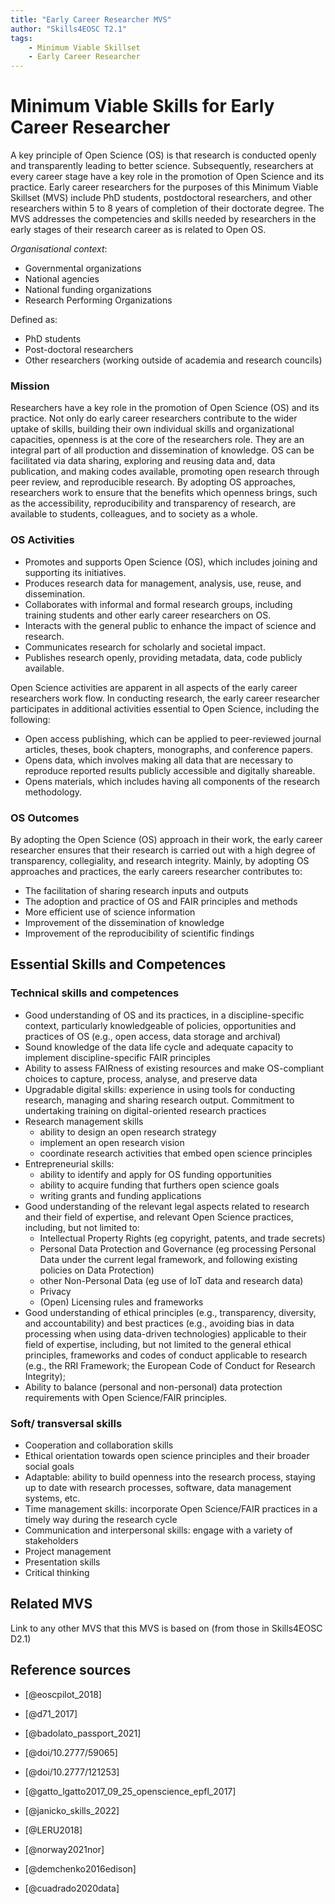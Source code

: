```yaml
---
title: "Early Career Researcher MVS"
author: "Skills4EOSC T2.1"
tags: 
    - Minimum Viable Skillset
    - Early Career Researcher
---
```


# Minimum Viable Skills for **Early Career Researcher**

A key principle of Open Science (OS) is that research is conducted openly and transparently leading to better science. Subsequently, researchers at every career stage have a key role in the promotion of Open Science and its practice. Early career researchers for the purposes of this Minimum Viable Skillset (MVS) include PhD students, postdoctoral researchers, and other researchers within 5 to 8 years of completion of their doctorate degree. The MVS addresses the competencies and skills needed by researchers in the early stages of their research career as is related to Open OS.

*Organisational context*:
- Governmental organizations
- National agencies
- National funding organizations
- Research Performing Organizations

Defined as:
- PhD students
- Post-doctoral researchers
- Other researchers (working outside of academia and research councils)

### Mission
Researchers have a key role in the promotion of Open Science (OS) and its practice. Not only do early career researchers contribute to the wider uptake of skills, building their own individual skills and organizational capacities, openness is at the core of the researchers role.  They are an integral part  of all production and dissemination of knowledge. OS can be facilitated via data sharing, exploring and reusing data and, data publication, and making codes available, promoting open research through peer review, and reproducible research. By adopting  OS  approaches, researchers work to ensure that the  benefits which openness brings, such as the accessibility,  reproducibility and transparency of research, are available to  students, colleagues, and to society as a whole.

### OS Activities 

- Promotes and supports Open Science (OS), which includes joining and supporting its initiatives. 
- Produces research data for management, analysis, use, reuse, and dissemination.
- Collaborates with informal and formal research groups, including training students and other early career researchers on OS.
- Interacts with the general public to enhance the impact of science and research.
- Communicates research for scholarly and societal impact.
- Publishes research openly, providing metadata, data, code publicly available.

Open Science activities are apparent in all aspects of the early career researchers work flow. In conducting research, the early career researcher participates in additional activities essential to Open Science, including the following:

- Open access publishing, which can be applied to peer-reviewed journal articles, theses, book chapters, monographs, and conference papers.
- Opens data, which involves making all data that are necessary to reproduce reported results publicly accessible and digitally shareable.
- Opens materials, which includes having all components of the research methodology. 

### OS Outcomes
By adopting the Open Science (OS) approach in their work, the early career researcher ensures that their research is carried out with a high degree of transparency, collegiality, and research integrity.  Mainly, by adopting OS approaches and practices, the early careers researcher contributes to:

- The facilitation of sharing research inputs and outputs
- The adoption and practice of OS and FAIR principles and methods
- More efficient use of science information
- Improvement of the dissemination of knowledge
- Improvement of the reproducibility of scientific findings

## Essential Skills and Competences

### Technical skills and competences

- Good understanding of OS and its practices, in a discipline-specific context, particularly knowledgeable of policies, opportunities and practices of OS (e.g., open access, data storage and archival)
- Sound knowledge of the data life cycle and adequate capacity to implement discipline-specific FAIR principles
- Ability to assess FAIRness of existing resources and make OS-compliant choices to capture, process, analyse, and preserve data
- Upgradable digital skills: experience in using tools for conducting research, managing  and sharing research output. Commitment to undertaking training on digital-oriented research practices
- Research management skills
    - ability to design an open research strategy
    - implement an open research vision
    - coordinate research activities that embed open science principles
- Entrepreneurial skills: 
    - ability to identify and apply for OS funding opportunities
    - ability to acquire funding that furthers open science goals
    - writing grants and funding applications
- Good understanding of the relevant legal aspects related to research and their field of expertise, and relevant Open Science practices, including, but not limited to: 
    - Intellectual Property Rights (eg copyright, patents, and trade secrets)
    - Personal Data Protection and Governance (eg processing Personal Data under the current legal framework, and following existing policies on Data Protection)
    - other Non-Personal Data (eg use of IoT data and research data)
    - Privacy
    - (Open) Licensing rules and frameworks
- Good understanding of ethical principles (e.g., transparency, diversity, and accountability) and best practices (e.g., avoiding bias in data processing when using data-driven technologies) applicable to their field of expertise, including, but not limited to the general ethical principles, frameworks and codes of conduct applicable to research (e.g., the RRI Framework; the European Code of Conduct for Research Integrity);
- Ability to balance (personal and non-personal) data protection requirements with Open Science/FAIR principles.

### Soft/ transversal skills

- Cooperation and collaboration skills
- Ethical orientation towards open science principles and their broader social goals
- Adaptable: ability to build openness into the research process, staying up to date with research processes, software, data management systems, etc. 
- Time management skills: incorporate Open Science/FAIR practices in a timely way during the research cycle
- Communication and interpersonal skills: engage with a variety of stakeholders
- Project management
- Presentation skills
- Critical thinking

## Related MVS
Link to any other MVS that this MVS is based on (from those in Skills4EOSC D2.1)

## Reference sources

+ [@eoscpilot_2018]

+ [@d71_2017]

+ [@badolato_passport_2021]

+ [@doi/10.2777/59065]

+ [@doi/10.2777/121253]
 
+ [@gatto_lgatto2017_09_25_openscience_epfl_2017]

+ [@janicko_skills_2022]

+ [@LERU2018]

+ [@norway2021nor]

+ [@demchenko2016edison]

+ [@cuadrado2020data]

